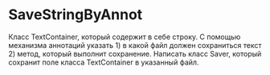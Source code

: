 # SaveStringByAnnot
Класс TextContainer, который содержит в себе строку. С помощью механизма аннотаций указать 1) в какой файл должен сохраниться текст 2) метод, который выполнит сохранение.
Написать класс Saver, который сохранит поле класса TextContainer в указанный файл.
